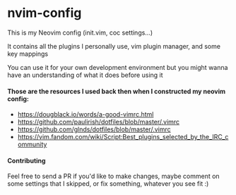 # nvim-config

This is my Neovim config (init.vim, coc settings…)

It contains all the plugins I personally use, vim plugin manager, and some key mappings

You can use it for your own development environment but you might wanna have an understanding of what it does before using it

#### Those are the resources I used back then when I constructed my neovim config:

- https://dougblack.io/words/a-good-vimrc.html
- https://github.com/paulirish/dotfiles/blob/master/.vimrc
- https://github.com/glnds/dotfiles/blob/master/.vimrc
- https://vim.fandom.com/wiki/Script:Best_plugins_selected_by_the_IRC_community

#### Contributing

Feel free to send a PR if you'd like to make changes, maybe comment on some settings that I skipped, or fix something, whatever you see fit :)

